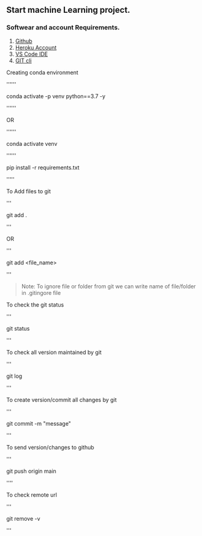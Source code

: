 ## Start machine Learning project.

### Softwear and account Requirements.

1. [Github](https://github.com)
2. [Heroku Account](https://id.heroku.com/login)
3. [VS Code IDE](https://code.visualstudio.com/download)
4. [GIT cli](https://git-scm.com)

 Creating conda environment

''''''

conda activate -p venv python==3.7 -y

''''''

OR

''''''

conda activate venv

''''''

pip install -r requirements.txt


'''''

To Add files to git

'''

git add .

'''



OR

'''

git add <file_name>

'''



> Note: To ignore file or folder from git we can write name of file/folder in .gitingore file



To check the git status

'''

git status

'''

To check all version maintained by git

'''

git log

'''



To create version/commit all changes by git

'''

git commit -m "message"

''' 

To send version/changes to github

'''

git push origin main

''''


To check remote url

'''

git remove -v

'''

